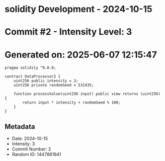 ﻿# solidity Development - 2024-10-15
# Commit #2 - Intensity Level: 3
# Generated on: 2025-06-07 12:15:47
```solidity
pragma solidity ^0.8.0;

contract DataProcessor2 {
    uint256 public intensity = 3;
    uint256 private randomSeed = 531435;

    function processValue(uint256 input) public view returns (uint256) {
        return input * intensity + randomSeed % 100;
    }
}
```
## Metadata
- Date: 2024-10-15
- Intensity: 3
- Commit Number: 2
- Random ID: 1447861841
